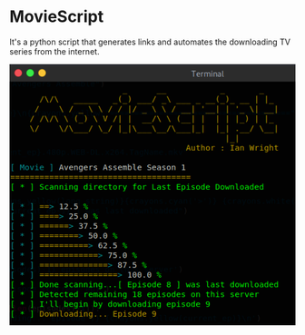 # MovieScript

It's a python script that generates links and automates the downloading TV series from the internet.

![](moviescript_update.png)
